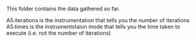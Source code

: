 This folder contains the data gathered so far.

A5.iterations is the instrumentation that tells you the number of iterations
A5.times is the instrumentstaion mode that tells you the time taken to execute (i.e. not the number of iterations)
